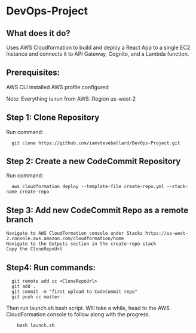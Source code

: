 # DevOps-Project

## What does it do?

Uses AWS Cloudformation to build and deploy a React App to a single EC2 Instance and connects it to API Gateway, Cognito, and a Lambda function. 

## Prerequisites: 

AWS CLI installed
AWS profile configured

Note: Everything is run from AWS::Region us-west-2

## Step 1: Clone Repository

Run command:
```
  git clone https://github.com/iamsteveballard/DevOps-Project.git
```

## Step 2: Create a new CodeCommit Repository

Run command:
```
  aws cloudformation deploy --template-file create-repo.yml --stack-name create-repo
```

## Step 3: Add new CodeCommit Repo as a remote branch
```
Navigate to AWS CloudFormation console under Stacks https://us-west-2.console.aws.amazon.com/cloudformation/home
Navigate to the Outputs section in the create-repo stack
Copy the CloneRepoUrl
```

## Step4: Run commands:
```
  git remote add cc <CloneRepoUrl>
  git add .
  git commit -m "first upload to CodeCommit repo"
  git push cc master
```

Then run launch.sh bash script. Will take a while, head to the AWS CloudFormation console to follow along with the progress.
```
    bash launch.sh
```